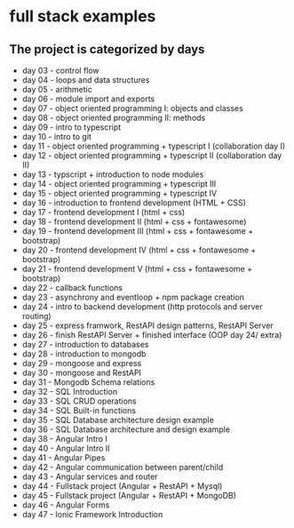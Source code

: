 # full stack examples

## The project is categorized by days

- day 03 -   control flow
- day 04 -   loops and data structures
- day 05 -   arithmetic
- day 06 -   module import and exports
- day 07 -   object oriented programming I: objects and classes
- day 08 -   object oriented programming II: methods
- day 09 -   intro to typescript
- day 10 -  intro to git
- day 11 -  object oriented programming + typescript I (collaboration day I)
- day 12 -  object oriented programming + typescript II (collaboration day II)
- day 13 -  typscript + introduction to node modules
- day 14 -  object oriented programming + typescript III
- day 15 -  object oriented programming + typescript IV
- day 16 -  introduction to frontend development (HTML + CSS)
- day 17 -  frontend development I    (html + css)
- day 18 -  frontend development II   (html + css + fontawesome)
- day 19 -  frontend development III  (html + css + fontawesome + bootstrap)
- day 20 -  frontend development IV   (html + css + fontawesome + bootstrap)
- day 21 -  frontend development V    (html + css + fontawesome + bootstrap)
- day 22 -  callback functions
- day 23 -  asynchrony and eventloop + npm package creation
- day 24 -  intro to backend development (http protocols and server routing)
- day 25 -  express framwork, RestAPI design patterns, RestAPI Server
- day 26 -  finish RestAPI Server + finished interface (OOP day 24/ extra)
- day 27 -  introduction to databases
- day 28 -  introduction to mongodb
- day 29 -  mongoose and express
- day 30 -  mongoose and RestAPI
- day 31 -  Mongodb Schema relations
- day 32 -  SQL Introduction
- day 33 -  SQL CRUD operations
- day 34 -  SQL Built-in functions
- day 35 -  SQL Database architecture design example
- day 36 -  SQL Database architecture and design example
- day 38 -  Angular Intro I
- day 40 -  Angular Intro II
- day 41 -  Angular Pipes
- day 42 -  Angular communication between parent/child
- day 43 -  Angular services and router
- day 44 -  Fullstack project (Angular + RestAPI + Mysql)
- day 45 -  Fullstack project (Angular + RestAPI + MongoDB)
- day 46 -  Angular Forms
- day 47 -  Ionic Framework Introduction
